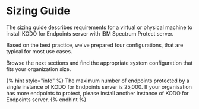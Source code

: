 # Sizing Guide

The sizing guide describes requirements for a virtual or physical machine to install KODO for Endpoints server with IBM Spectrum Protect server. 

Based on the best practice, we've prepared four configurations, that are typical for most use cases. 

Browse the next sections and find the appropriate system configuration that fits your organization size.

{% hint style="info" %}
The maximum number of endpoints protected by a single instance of KODO for Endpoints server is 25,000. If your organisation has more endpoints to protect, please install another instance of KODO for Endpoints server.
{% endhint %}





